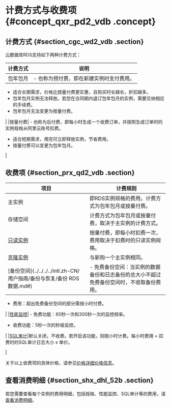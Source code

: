 # 计费方式与收费项 {#concept_qxr_pd2_vdb .concept}

## 计费方式 {#section_cgc_wd2_vdb .section}

云数据库RDS支持如下两种计费方式：

|计费方式|说明|
|----|--|
|包年包月| -   也称为预付费，即在新建实例时支付费用。
-   适合长期需求，价格比按量付费更实惠，且购买时长越长，折扣越多。
-   包年包月实例无法释放。若您在合同期内退订包年包月的实例，需要交纳相应的手续费。
-   包年包月无法变更为按量付费。

 |
|按量付费| -   也称为后付费，即每小时生成一个收费订单，并按照生成订单时的实例规格从阿里云账号扣费。
-   适合短期需求，用完可立即释放实例，节省费用。
-   按量付费可以变更为包年包月。

 |

## 收费项 {#section_prx_qd2_vdb .section}

|项目|计费规则|
|--|----|
|主实例|即RDS实例规格的费用。计费方式为包年包月或按量付费。|
|存储空间|计费方式为包年包月或按量付费，取决于主实例的计费方式。|
|[只读实例](../../../../intl.zh-CN/快速入门MySQL版/扩展实例/只读实例/只读实例简介.md#)|按量付费，即每小时扣费一次，费用取决于扣费时的只读实例规格。|
|[克隆实例](../../../../intl.zh-CN/用户指南/备份与恢复/创建克隆实例.md#)|与新购一个主实例相同。|
|[备份空间](../../../../intl.zh-CN/用户指南/备份与恢复/备份 RDS 数据.md#)| -   免费备份空间：当实例的数据备份和日志备份的总大小不超过免费备份空间时，不收取备份费用。
-   费用：超出免费备份空间的部分需按小时付费。

 |
|[性能监控](../../../../intl.zh-CN/用户指南/监控与报警/设置监控频率.md#)| -   免费功能：60秒一次和300秒一次的监控频率。
-   收费功能：5秒一次的秒级监控。

 |
|[SQL审计](../../../../intl.zh-CN/用户指南/安全管理/SQL审计.md#)|默认关闭，不收费。若开启该功能，则按小时计费。每小时费用 = 扣费时的SQL审计日志大小 x 单价。

|

关于以上收费项的具体价格，请参见[价格](https://www.alibabacloud.com/product/apsaradb-for-rds#pricing)[详细价格信息](https://www.alibabacloud.com/product/apsaradb-for-rds?spm=a3c0i.7938564.220486.9.42173afcq1FHk9#pricing)。

## 查看消费明细 {#section_shx_dhl_52b .section}

若您需要查看每个实例的费用明细，包括规格、性能监控、SQL审计等的费用，请[查看消费明细](intl.zh-CN/产品定价/查看消费明细.md#)。

